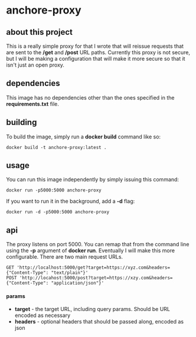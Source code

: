 # anchore-proxy
## about this project
This is a really simple proxy for that I wrote that will reissue requests that are sent to the **/get** and **/post** URL paths. Currently this proxy is not secure, but I will be making a configuration that will make it more secure so that it isn't just an open proxy.

## dependencies

This image has no dependencies other than the ones specified in the **requirements.txt** file.

## building

To build the image, simply run a **docker build** command like so:

```
docker build -t anchore-proxy:latest .
```

## usage

You can run this image independently by simply issuing this command:

```
docker run -p5000:5000 anchore-proxy
```

If you want to run it in the background, add a **-d** flag:

```
docker run -d -p5000:5000 anchore-proxy
```

## api

The proxy listens on port 5000. You can remap that from the command line using the **-p** argument of **docker run**. Eventually I will make this more configurable. There are two main request URLs.

```
GET 'http://localhost:5000/get?target=https://xyz.com&headers={"Content-Type": "text/plain"}'
POST 'http://locahost:5000/post?target=https://xzy.com&headers={"Content-Type": "application/json"}'
```

#### params

* **target** - the target URL, including query params. Should be URL encoded as necessary
* **headers** - optional headers that should be passed along, encoded as json
